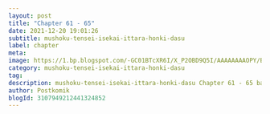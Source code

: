 ```yaml
---
layout: post 
title: "Chapter 61 - 65"
date: 2021-12-20 19:01:26
subtitle: mushoku-tensei-isekai-ittara-honki-dasu
label: chapter
meta: 
image: https://1.bp.blogspot.com/-GC01BTcXR6I/X_P2OBD9Q5I/AAAAAAAAOPY/BitqJn2yJjkwjviFXhCCkJOp0OMySNEJgCLcBGAsYHQ/s72-c/0.jpg
category: mushoku-tensei-isekai-ittara-honki-dasu
tag: 
description: mushoku-tensei-isekai-ittara-honki-dasu Chapter 61 - 65 bahasa indonesia 
author: Postkomik
blogId: 3107949212441324852
---
```

